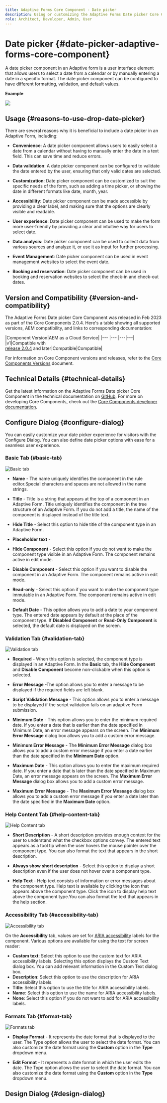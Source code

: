 ```yaml
---
title: Adaptive Forms Core Component - Date picker
description: Using or customizing the Adaptive Forms Date picker Core Component.
role: Architect, Developer, Admin, User
---
```


# Date picker {#date-picker-adaptive-forms-core-component}

A date picker component in an Adaptive form is a user interface element that allows users to select a date from a calendar or by manually entering a date in a specific format. The date picker component can be configured to have different formatting, validation, and default values.

**Example**

![](/help/adaptive-forms/assets/date-picker.png)

## Usage {#reasons-to-use-drop-date-picker}

There are several reasons why it is beneficial to include a date picker in an Adaptive Form, including:

*   **Convenience**: A date picker component allows users to easily select a date from a calendar without having to manually enter the date in a text field. This can save time and reduce errors.

*   **Data validation**: A date picker component can be configured to validate the date entered by the user, ensuring that only valid dates are selected.

*   **Customization**: Date picker component can be customized to suit the specific needs of the form, such as adding a time picker, or showing the date in different formats like date, month, year.

*   **Accessibility**: Date picker component can be made accessible by providing a clear label, and making sure that the options are clearly visible and readable.

*   **User experience**: Date picker component can be used to make the form more user-friendly by providing a clear and intuitive way for users to select date.

*   **Data analysis**: Date picker component can be used to collect data from various sources and analyze it, or use it as input for further processing.

*   **Event Management**: Date picker component can be used in event management websites to select the event date.

*   **Booking and reservation**: Date picker component can be used in booking and reservation websites to select the check-in and check-out dates.

## Version and Compatibility {#version-and-compatibility}

The Adaptive Forms Date picker Core Component was released in Feb 2023 as part of the Core Components 2.0.4. Here's a table showing all supported versions, AEM compatibility, and links to corresponding documentation:

|Component Version|AEM as a Cloud Service|
|--- |--- |---|---|
|v1|Compatible with<br>[release 2.0.4](/help/versions.md) and later|Compatible|Compatible|

For information on Core Component versions and releases, refer to the [Core Components Versions](/help/versions.md) document.

<!-- ## Sample Component Output {#sample-component-output}

To experience the Accordion Component as well as see examples of its configuration options as well as HTML and JSON output, visit the [Component Library](https://adobe.com/go/aem_cmp_library_accordion). -->


## Technical Details {#technical-details}

Get the latest information on the Adaptive Forms Date picker Core Component in the technical documentation on [GitHub](https://github.com/adobe/aem-core-forms-components/tree/master/ui.af.apps/src/main/content/jcr_root/apps/core/fd/components/form/datepicker/v1/datepicker). For more on developing Core Components, check out the [Core Components developer documentation](/help/developing/overview.md).

## Configure Dialog {#configure-dialog}

You can easily customize your date picker experience for visitors with the Configure Dialog. You can also define date picker options with ease for a seamless user experience.

### Basic Tab {#basic-tab}

![Basic tab](/help/adaptive-forms/assets/datepicker_basictab.png)

* **Name** - The name uniquely identifies the component in the rule editor.Special characters and spaces are not allowed in the name strings.

* **Title** - Title is a string that appears at the top of a component in an Adaptive Form. Title uniquely identifies the component in the tree structure of an Adaptive Form. If you do not add a title, the name of the component is displayed instead of the title text.

* **Hide Title** - Select this option to hide title of the component type in an Adaptive Form.

* **Placeholder text** - 

* **Hide Component** - Select this option if you do not want to make the component type visible in an Adaptive Form. The component remains active in edit mode. 
* **Disable Component** - Select this option if you want to disable the component in an Adaptive Form. The component remains active in edit mode. 
* **Read-only** - Select this option if you want to make the component type immutable in an Adaptive Form. The component remains active in edit mode.
* **Default Date** - This option allows you to add a date to your component type. The entered date appears by default at the place of the component type. If **Disabled Component** or **Read-Only Component** is selected, the default date is displayed on the screen.

### Validation Tab {#validation-tab}

![Validation tab](/help/adaptive-forms/assets/datepicker_validation.png)

* **Required** - When this option is selected, the component type is displayed in an Adaptive Form. In the **Basic** tab, the **Hide Component** and **Disable Component** become non-clickable when this option is selected.

* **Error Message** -The option allows you to enter a message to be displayed if the required fields are left blank.

* **Script Validation Message** - This option allows you to enter a message to be displayed if the script validation fails on an adaptive Form submission.

* **Minimum Date** - This option allows you to enter the minimum required date. If you enter a date that is earlier than the date specified in Minimum Date, an error message appears on the screen. The **Minimum Error Message** dialog box allows you to add a custom error message.

* **Minimum Error Message** - The **Minimum Error Message** dialog box allows you to add a custom error message if you enter a date earlier than the date specified in the **Minimum Date** option.

* **Maximum Date** - This option allows you to enter the maximum required date. If you enter a date that is later than the date specified in Maximum Date, an error message appears on the screen. The **Maximum Error Message** dialog box allows you to add a custom error message.

* **Maximum Error Message** - The **Maximum Error Message** dialog box allows you to add a custom error message if you enter a date later than the date specified in the **Maximum Date** option.

### Help Content Tab {#help-content-tab}

![Help Content tab](/help/adaptive-forms/assets/datepicker_helptab.png)

* **Short Description** - A short description provides enough context for the user to understand what the checkbox options convey. The entered text appears as a tool tip when the user hovers the mouse pointer over the component type. You can also format the text that appears in the short description.

* **Always show short description** - Select this option to display a short description even if the user does not hover over a component type.

* **Help Text** - Help text consists of information or error messages about the component type. Help text is available by clicking the icon that appears above the component type. Click the icon to display help text above the component type.You can also format the text that appears in the help section.

### Accessibility Tab {#accessibility-tab}

![Accessibility tab](/help/adaptive-forms/assets/datepicker_accessibilitytab.png)

On the **Accessibility** tab, values are set for [ARIA accessibility](https://www.w3.org/WAI/standards-guidelines/aria/) labels for the component. Various options are available for using the text for screen reader:
* **Custom text**: Select this option to use the custom text for ARIA accessibility labels. Selecting this option displays the Custom Text dialog box. You can add relevant information in the Custom Text dialog box.
* **Description**: Select this option to use the description for ARIA accessibility labels.
* **Title**: Select this option to use the title for ARIA accessibility labels.
* **Name**: Select this option to use the name for ARIA accessibility labels.
* **None**: Select this option if you do not want to add for ARIA accessibility labels.

### Formats Tab {#format-tab}

![Formats tab](/help/adaptive-forms/assets/datepicker_formattab.png)

* **Display Format** - It represents the date format that is displayed to the user. The Type option allows the user to select the date format. You can also customize the date format using the **Custom** option in the **Type** dropdown menu.

* **Edit Format** - It represents a date format in which the user edits the date. The Type option allows the user to select the date format. You can also customize the date format using the **Custom** option in the **Type** dropdown menu.

## Design Dialog {#design-dialog}

